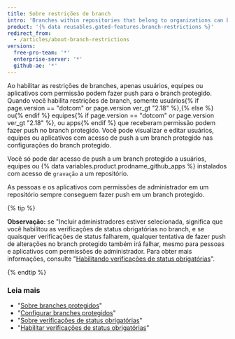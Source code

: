 ```yaml
---
title: Sobre restrições de branch
intro: 'Branches within repositories that belong to organizations can be configured so that only certain users, teams, or apps can push to the branch.'
product: '{% data reusables.gated-features.branch-restrictions %}'
redirect_from:
  - /articles/about-branch-restrictions
versions:
  free-pro-team: '*'
  enterprise-server: '*'
  github-ae: '*'
---
```


Ao habilitar as restrições de branches, apenas usuários, equipes ou aplicativos com permissão podem fazer push para o branch protegido. Quando você habilita restrições de branch, somente usuários{% if page.version == "dotcom" or page.version ver_gt "2.18" %},{% else %} ou{% endif %} equipes{% if page.version == "dotcom" or page.version ver_gt "2.18" %}, ou apps{% endif %} que receberam permissão podem fazer push no branch protegido. Você pode visualizar e editar usuários, equipes ou aplicativos com acesso de push a um branch protegido nas configurações do branch protegido.

Você só pode dar acesso de push a um branch protegido a usuários, equipes ou {% data variables.product.prodname_github_apps %} instalados com acesso de `gravação` a um repositório.

As pessoas e os aplicativos com permissões de administrador em um repositório sempre conseguem fazer push em um branch protegido.

{% tip %}

**Observação:** se "Incluir administradores estiver selecionada, significa que você habilitou as verificações de status obrigatórias no branch, e se quaisquer verificações de status falharem, qualquer tentativa de fazer push de alterações no branch protegido também irá falhar, mesmo para pessoas e aplicativos com permissões de administrador. Para obter mais informações, consulte "[Habilitando verificações de status obrigatórias](/articles/enabling-required-status-checks)".

{% endtip %}

### Leia mais

- "[Sobre branches protegidos](/articles/about-protected-branches)"
- "[Configurar branches protegidos](/articles/configuring-protected-branches)"
- "[Sobre verificações de status obrigatórias](/articles/about-required-status-checks)"
- "[Habilitar verificações de status obrigatórias](/articles/enabling-required-status-checks)"
